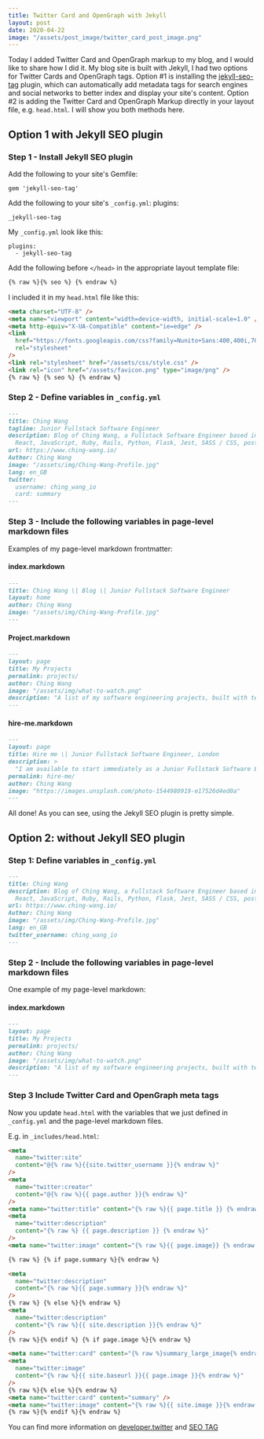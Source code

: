 ```yaml
---
title: Twitter Card and OpenGraph with Jekyll
layout: post
date: 2020-04-22
image: "/assets/post_image/twitter_card_post_image.png"
---
```


Today I added Twitter Card and OpenGraph markup to my blog, and I would like to
share how I did it. My blog site is built with Jekyll, I had two options for
Twitter Cards and OpenGraph tags. Option #1 is installing the
[jekyll-seo-tag](https://github.com/jekyll/jekyll-seo-tag) plugin, which can
automatically add metadata tags for search engines and social networks to better
index and display your site's content. Option #2 is adding the Twitter Card and
OpenGraph Markup directly in your layout file, e.g. `head.html`. I will show you
both methods here.

## Option 1 with Jekyll SEO plugin

### Step 1 - Install Jekyll SEO plugin

Add the following to your site's Gemfile:

```text
gem 'jekyll-seo-tag'
```

Add the following to your site's `_config.yml`:
plugins:

```text
_jekyll-seo-tag
```

My `_config.yml` look like this:

```text
plugins:
  - jekyll-seo-tag
```

Add the following before `</head>` in the appropriate layout template file:

```html
{% raw %}{% seo %} {% endraw %}
```

I included it in my `head.html` file like this:

```html
<meta charset="UTF-8" />
<meta name="viewport" content="width=device-width, initial-scale=1.0" />
<meta http-equiv="X-UA-Compatible" content="ie=edge" />
<link
  href="https://fonts.googleapis.com/css?family=Nunito+Sans:400,400i,700&display=swap"
  rel="stylesheet"
/>
<link rel="stylesheet" href="/assets/css/style.css" />
<link rel="icon" href="/assets/favicon.png" type="image/png" />
{% raw %} {% seo %} {% endraw %}
```

### Step 2 - Define variables in `_config.yml`

```markdown
---
title: Ching Wang
tagline: Junior Fullstack Software Engineer
description: Blog of Ching Wang, a Fullstack Software Engineer based in London.
  React, JavaScript, Ruby, Rails, Python, Flask, Jest, SASS / CSS, postgreSQL.
url: https://www.ching-wang.io/
Author: Ching Wang
image: "/assets/img/Ching-Wang-Profile.jpg"
lang: en_GB
twitter:
  username: ching_wang_io
  card: summary
---
```

### Step 3 - Include the following variables in page-level markdown files

Examples of my page-level markdown frontmatter:

#### index.markdown

```markdown
---
title: Ching Wang \| Blog \| Junior Fullstack Software Engineer
layout: home
author: Ching Wang
image: "/assets/img/Ching-Wang-Profile.jpg"
---
```

#### Project.markdown

```markdown
---
layout: page
title: My Projects
permalink: projects/
author: Ching Wang
image: "/assets/img/what-to-watch.png"
description: "A list of my software engineering projects, built with technologies including JavaScript, React, Python, Flask, Ruby on Rails, postgreSQL and AWS."
---
```

#### hire-me.markdown

```markdown
---
layout: page
title: Hire me \| Junior Fullstack Software Engineer, London
description: >
  "I am available to start immediately as a Junior Fullstack Software Engineer in London. I’m a self-starter, with energy, enthusiasm and passion for problem solving and learning new things. I can bring a breadth of business experience and pragmatism from my previous roles in the sourcing and shipping industry."
permalink: hire-me/
author: Ching Wang
image: "https://images.unsplash.com/photo-1544980919-e17526d4ed0a"
---
```

All done! As you can see, using the Jekyll SEO plugin is pretty simple.

## Option 2: without Jekyll SEO plugin

### Step 1: Define variables in `_config.yml`

```markdown
---
title: Ching Wang
description: Blog of Ching Wang, a Fullstack Software Engineer based in London.
  React, JavaScript, Ruby, Rails, Python, Flask, Jest, SASS / CSS, postgreSQL.
url: https://www.ching-wang.io/
Author: Ching Wang
image: "/assets/img/Ching-Wang-Profile.jpg"
lang: en_GB
twitter_username: ching_wang_io
---
```

### Step 2 - Include the following variables in page-level markdown files

One example of my page-level markdown:

#### index.markdown

```markdown
---
layout: page
title: My Projects
permalink: projects/
author: Ching Wang
image: "/assets/img/what-to-watch.png"
description: "A list of my software engineering projects, built with technologies including JavaScript, React, Python, Flask, Ruby on Rails, postgreSQL and AWS."
---
```

### Step 3 Include Twitter Card and OpenGraph meta tags

Now you update `head.html` with the variables that we just defined in
`_config.yml` and the page-level markdown files.

E.g. in `_includes/head.html`:

```html
<meta
  name="twitter:site"
  content="@{% raw %}{{site.twitter_username }}{% endraw %}"
/>
<meta
  name="twitter:creator"
  content="@{% raw %}{{ page.author }}{% endraw %}"
/>
<meta name="twitter:title" content="{% raw %}{{ page.title }} {% endraw %}" />
<meta
  name="twitter:description"
  content="{% raw %} {{ page.description }} {% endraw %}"
/>
<meta name="twitter:image" content="{% raw %}{{ page.image}} {% endraw %}" />

{% raw %} {% if page.summary %}{% endraw %}

<meta
  name="twitter:description"
  content="{% raw %}{{ page.summary }}{% endraw %}"
/>
{% raw %} {% else %}{% endraw %}
<meta
  name="twitter:description"
  content="{% raw %}{{ site.description }}{% endraw %}"
/>
{% raw %}{% endif %} {% if page.image %}{% endraw %}

<meta name="twitter:card" content="{% raw %}summary_large_image{% endraw %}" />
<meta
  name="twitter:image"
  content="{% raw %}{{ site.baseurl }}{{ page.image }}{% endraw %}"
/>
{% raw %}{% else %}{% endraw %}
<meta name="twitter:card" content="summary" />
<meta name="twitter:image" content="{% raw %}{{ site.image }}{% endraw %}" />
{% raw %}{% endif %}{% endraw %}
```

You can find more information on
[developer.twitter](https://developer.twitter.com/en/docs/tweets/optimize-with-cards/overview/summary)
and [SEO
TAG](https://github.com/jekyll/jekyll-seo-tag/blob/master/docs/usage.md)
